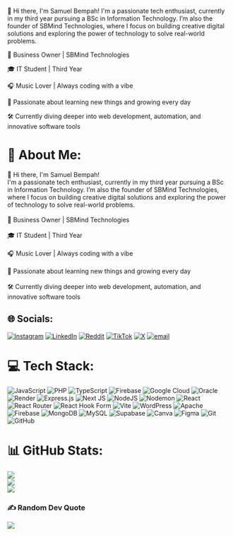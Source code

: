 👋 Hi there, I'm Samuel Bempah!
I'm a passionate tech enthusiast, currently in my third year pursuing a BSc in Information Technology. I’m also the founder of SBMind Technologies, where I focus on building creative digital solutions and exploring the power of technology to solve real-world problems.

💼 Business Owner | SBMind Technologies

🎓 IT Student | Third Year

🎧 Music Lover | Always coding with a vibe

🚀 Passionate about learning new things and growing every day

🛠️ Currently diving deeper into web development, automation, and innovative software tools



# 💫 About Me:
👋 Hi there, I'm Samuel Bempah!<br>I'm a passionate tech enthusiast, currently in my third year pursuing a BSc in Information Technology. I’m also the founder of SBMind Technologies, where I focus on building creative digital solutions and exploring the power of technology to solve real-world problems.<br><br>💼 Business Owner | SBMind Technologies<br><br>🎓 IT Student | Third Year<br><br>🎧 Music Lover | Always coding with a vibe<br><br>🚀 Passionate about learning new things and growing every day<br><br>🛠️ Currently diving deeper into web development, automation, and innovative software tools


## 🌐 Socials:
[![Instagram](https://img.shields.io/badge/Instagram-%23E4405F.svg?logo=Instagram&logoColor=white)](https://instagram.com/boakye_bempah_samuel) [![LinkedIn](https://img.shields.io/badge/LinkedIn-%230077B5.svg?logo=linkedin&logoColor=white)](https://linkedin.com/in/SamuelBempah) [![Reddit](https://img.shields.io/badge/Reddit-%23FF4500.svg?logo=Reddit&logoColor=white)](https://reddit.com/user/one_k_fyb) [![TikTok](https://img.shields.io/badge/TikTok-%23000000.svg?logo=TikTok&logoColor=white)](https://tiktok.com/@one_k_fyb) [![X](https://img.shields.io/badge/X-black.svg?logo=X&logoColor=white)](https://x.com/one_k_fyb) [![email](https://img.shields.io/badge/Email-D14836?logo=gmail&logoColor=white)](mailto:ixy.chase@gmail.com) 

# 💻 Tech Stack:
![JavaScript](https://img.shields.io/badge/javascript-%23323330.svg?style=for-the-badge&logo=javascript&logoColor=%23F7DF1E) ![PHP](https://img.shields.io/badge/php-%23777BB4.svg?style=for-the-badge&logo=php&logoColor=white) ![TypeScript](https://img.shields.io/badge/typescript-%23007ACC.svg?style=for-the-badge&logo=typescript&logoColor=white) ![Firebase](https://img.shields.io/badge/firebase-%23039BE5.svg?style=for-the-badge&logo=firebase) ![Google Cloud](https://img.shields.io/badge/GoogleCloud-%234285F4.svg?style=for-the-badge&logo=google-cloud&logoColor=white) ![Oracle](https://img.shields.io/badge/Oracle-F80000?style=for-the-badge&logo=oracle&logoColor=white) ![Render](https://img.shields.io/badge/Render-%46E3B7.svg?style=for-the-badge&logo=render&logoColor=white) ![Express.js](https://img.shields.io/badge/express.js-%23404d59.svg?style=for-the-badge&logo=express&logoColor=%2361DAFB) ![Next JS](https://img.shields.io/badge/Next-black?style=for-the-badge&logo=next.js&logoColor=white) ![NodeJS](https://img.shields.io/badge/node.js-6DA55F?style=for-the-badge&logo=node.js&logoColor=white) ![Nodemon](https://img.shields.io/badge/NODEMON-%23323330.svg?style=for-the-badge&logo=nodemon&logoColor=%BBDEAD) ![React](https://img.shields.io/badge/react-%2320232a.svg?style=for-the-badge&logo=react&logoColor=%2361DAFB) ![React Router](https://img.shields.io/badge/React_Router-CA4245?style=for-the-badge&logo=react-router&logoColor=white) ![React Hook Form](https://img.shields.io/badge/React%20Hook%20Form-%23EC5990.svg?style=for-the-badge&logo=reacthookform&logoColor=white) ![Vite](https://img.shields.io/badge/vite-%23646CFF.svg?style=for-the-badge&logo=vite&logoColor=white) ![WordPress](https://img.shields.io/badge/WordPress-%23117AC9.svg?style=for-the-badge&logo=WordPress&logoColor=white) ![Apache](https://img.shields.io/badge/apache-%23D42029.svg?style=for-the-badge&logo=apache&logoColor=white) ![Firebase](https://img.shields.io/badge/firebase-a08021?style=for-the-badge&logo=firebase&logoColor=ffcd34) ![MongoDB](https://img.shields.io/badge/MongoDB-%234ea94b.svg?style=for-the-badge&logo=mongodb&logoColor=white) ![MySQL](https://img.shields.io/badge/mysql-4479A1.svg?style=for-the-badge&logo=mysql&logoColor=white) ![Supabase](https://img.shields.io/badge/Supabase-3ECF8E?style=for-the-badge&logo=supabase&logoColor=white) ![Canva](https://img.shields.io/badge/Canva-%2300C4CC.svg?style=for-the-badge&logo=Canva&logoColor=white) ![Figma](https://img.shields.io/badge/figma-%23F24E1E.svg?style=for-the-badge&logo=figma&logoColor=white) ![Git](https://img.shields.io/badge/git-%23F05033.svg?style=for-the-badge&logo=git&logoColor=white) ![GitHub](https://img.shields.io/badge/github-%23121011.svg?style=for-the-badge&logo=github&logoColor=white)
# 📊 GitHub Stats:
![](https://github-readme-stats.vercel.app/api?username=SamuelBempah&theme=merko&hide_border=false&include_all_commits=false&count_private=false)<br/>
![](https://nirzak-streak-stats.vercel.app/?user=SamuelBempah&theme=merko&hide_border=false)<br/>
![](https://github-readme-stats.vercel.app/api/top-langs/?username=SamuelBempah&theme=merko&hide_border=false&include_all_commits=false&count_private=false&layout=compact)

### ✍️ Random Dev Quote
![](https://quotes-github-readme.vercel.app/api?type=horizontal&theme=radical)

<!-- Proudly created with GPRM ( https://gprm.itsvg.in ) -->
